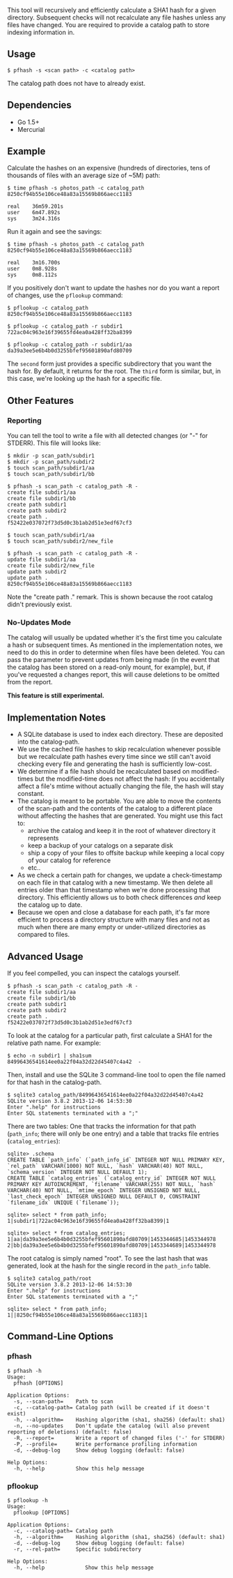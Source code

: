 This tool will recursively and efficiently calculate a SHA1 hash for a given directory. Subsequent checks will not recalculate any file hashes unless any files have changed. You are required to provide a catalog path to store indexing information in. 


## Usage

```
$ pfhash -s <scan path> -c <catalog path>
```

The catalog path does not have to already exist.


## Dependencies

- Go 1.5+
- Mercurial


## Example

Calculate the hashes on an expensive (hundreds of directories, tens of thousands of files with an average size of ~5M) path:

```
$ time pfhash -s photos_path -c catalog_path
8250cf94b55e106ce48a83a15569b866aecc1183

real    36m59.201s
user    6m47.892s
sys     3m24.316s
```

Run it again and see the savings:

```
$ time pfhash -s photos_path -c catalog_path
8250cf94b55e106ce48a83a15569b866aecc1183

real    3m16.700s
user    0m8.928s
sys     0m8.112s
```

If you positively don't want to update the hashes nor do you want a report of changes, use the `pflookup` command:

```
$ pflookup -c catalog_path
8250cf94b55e106ce48a83a15569b866aecc1183

$ pflookup -c catalog_path -r subdir1
722ac04c963e16f39655fd4ea0a428ff32ba8399

$ pflookup -c catalog_path -r subdir1/aa
da39a3ee5e6b4b0d3255bfef95601890afd80709
```

The `second` form just provides a specific subdirectory that you want the hash for. By default, it returns for the root. The `third` form is similar, but, in this case, we're looking up the hash for a specific file.


## Other Features

### Reporting

You can tell the tool to write a file with all detected changes (or "-" for STDERR). This file will looks like:

```
$ mkdir -p scan_path/subdir1
$ mkdir -p scan_path/subdir2
$ touch scan_path/subdir1/aa
$ touch scan_path/subdir1/bb

$ pfhash -s scan_path -c catalog_path -R - 
create file subdir1/aa
create file subdir1/bb
create path subdir1
create path subdir2
create path .
f52422e037072f73d5d0c3b1ab2d51e3edf67cf3

$ touch scan_path/subdir1/aa
$ touch scan_path/subdir2/new_file

$ pfhash -s scan_path -c catalog_path -R - 
update file subdir1/aa
create file subdir2/new_file
update path subdir2
update path .
8250cf94b55e106ce48a83a15569b866aecc1183
```

Note the "create path ." remark. This is shown because the root catalog didn't previously exist.


### No-Updates Mode

The catalog will usually be updated whether it's the first time you calculate a hash or subsequent times. As mentioned in the implementation notes, we need to do this in order to determine when files have been deleted. You can pass the parameter to prevent updates from being made (in the event that the catalog has been stored on a read-only mount, for example), but, if you've requested a changes report, this will cause deletions to be omitted from the report.

**This feature is still experimental.**


## Implementation Notes

- A SQLite database is used to index each directory. These are deposited into the catalog-path.
- We use the cached file hashes to skip recalculation whenever possible but we recalculate path hashes every time since we still can't avoid checking every file and generating the hash is sufficiently low-cost.
- We determine if a file hash should be recalculated based on modified-times but the modified-time does not affect the hash: If you accidentally affect a file's mtime without actually changing the file, the hash will stay constant.
- The catalog is meant to be portable. You are able to move the contents of the scan-path and the contents of the catalog to a different place without affecting the hashes that are generated. You might use this fact to:
  - archive the catalog and keep it in the root of whatever directory it represents
  - keep a backup of your catalogs on a separate disk
  - ship a copy of your files to offsite backup while keeping a local copy of your catalog for reference
  - etc..
- As we check a certain path for changes, we update a check-timestamp on each file in that catalog with a new timestamp. We then delete all entries older than that timestamp when we're done processing that directory. This efficiently allows us to both check differences *and* keep the catalog up to date.
- Because we open and close a database for each path, it's far more efficient to process a directory structure with many files and not as much when there are many empty or under-utilized directories as compared to files.


## Advanced Usage

If you feel compelled, you can inspect the catalogs yourself.

```
$ pfhash -s scan_path -c catalog_path -R - 
create file subdir1/aa
create file subdir1/bb
create path subdir1
create path subdir2
create path .
f52422e037072f73d5d0c3b1ab2d51e3edf67cf3
```

To look at the catalog for a particular path, first calculate a SHA1 for the relative path name. For example:

```
$ echo -n subdir1 | sha1sum
84996436541614ee0a22f04a32d22d45407c4a42  -
```

Then, install and use the SQLite 3 command-line tool to open the file named for that hash in the catalog-path.

```
$ sqlite3 catalog_path/84996436541614ee0a22f04a32d22d45407c4a42
SQLite version 3.8.2 2013-12-06 14:53:30
Enter ".help" for instructions
Enter SQL statements terminated with a ";"
```

There are two tables: One that tracks the information for that path (`path_info`; there will only be one entry) and a table that tracks file entries (`catalog_entries`):

```
sqlite> .schema
CREATE TABLE `path_info` (`path_info_id` INTEGER NOT NULL PRIMARY KEY, `rel_path` VARCHAR(1000) NOT NULL, `hash` VARCHAR(40) NOT NULL, `schema_version` INTEGER NOT NULL DEFAULT 1);
CREATE TABLE `catalog_entries` (`catalog_entry_id` INTEGER NOT NULL PRIMARY KEY AUTOINCREMENT, `filename` VARCHAR(255) NOT NULL, `hash` VARCHAR(40) NOT NULL, `mtime_epoch` INTEGER UNSIGNED NOT NULL, `last_check_epoch` INTEGER UNSIGNED NULL DEFAULT 0, CONSTRAINT `filename_idx` UNIQUE (`filename`));

sqlite> select * from path_info;
1|subdir1|722ac04c963e16f39655fd4ea0a428ff32ba8399|1

sqlite> select * from catalog_entries;
1|aa|da39a3ee5e6b4b0d3255bfef95601890afd80709|1453344685|1453344978
2|bb|da39a3ee5e6b4b0d3255bfef95601890afd80709|1453344689|1453344978
```

The root catalog is simply named "root". To see the last hash that was generated, look at the hash for the single record in the `path_info` table.

```
$ sqlite3 catalog_path/root
SQLite version 3.8.2 2013-12-06 14:53:30
Enter ".help" for instructions
Enter SQL statements terminated with a ";"

sqlite> select * from path_info;
1||8250cf94b55e106ce48a83a15569b866aecc1183|1
```


## Command-Line Options

### pfhash

```
$ pfhash -h
Usage:
  pfhash [OPTIONS]

Application Options:
  -s, --scan-path=    Path to scan
  -c, --catalog-path= Catalog path (will be created if it doesn't exist)
  -h, --algorithm=    Hashing algorithm (sha1, sha256) (default: sha1)
  -n, --no-updates    Don't update the catalog (will also prevent reporting of deletions) (default: false)
  -R, --report=       Write a report of changed files ('-' for STDERR)
  -P, --profile=      Write performance profiling information
  -d, --debug-log     Show debug logging (default: false)

Help Options:
  -h, --help          Show this help message
```


### pflookup

```
$ pflookup -h
Usage:
  pflookup [OPTIONS]

Application Options:
  -c, --catalog-path= Catalog path
  -h, --algorithm=    Hashing algorithm (sha1, sha256) (default: sha1)
  -d, --debug-log     Show debug logging (default: false)
  -r, --rel-path=     Specific subdirectory

Help Options:
  -h, --help             Show this help message
```
